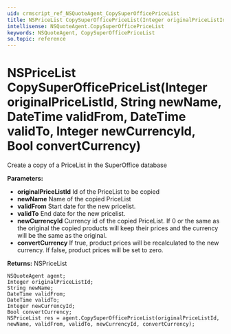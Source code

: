 ```yaml
---
uid: crmscript_ref_NSQuoteAgent_CopySuperOfficePriceList
title: NSPriceList CopySuperOfficePriceList(Integer originalPriceListId, String newName, DateTime validFrom, DateTime validTo, Integer newCurrencyId, Bool convertCurrency)
intellisense: NSQuoteAgent.CopySuperOfficePriceList
keywords: NSQuoteAgent, CopySuperOfficePriceList
so.topic: reference
---
```


# NSPriceList CopySuperOfficePriceList(Integer originalPriceListId, String newName, DateTime validFrom, DateTime validTo, Integer newCurrencyId, Bool convertCurrency)

Create a copy of a PriceList in the SuperOffice database

**Parameters:**
 - **originalPriceListId** Id of the PriceList to be copied
 - **newName** Name of the copied PriceList
 - **validFrom** Start date for the new pricelist.
 - **validTo** End date for the new pricelist.
 - **newCurrencyId** Currency id of the copied PriceList. If 0 or the same as the original the copied products will keep their prices and the currency will be the same as the original.
 - **convertCurrency** If true, product prices will be recalculated to the new currency. If false, product prices will be set to zero.

**Returns:** NSPriceList

```crmscript
NSQuoteAgent agent;
Integer originalPriceListId;
String newName;
DateTime validFrom;
DateTime validTo;
Integer newCurrencyId;
Bool convertCurrency;
NSPriceList res = agent.CopySuperOfficePriceList(originalPriceListId, newName, validFrom, validTo, newCurrencyId, convertCurrency);
```

